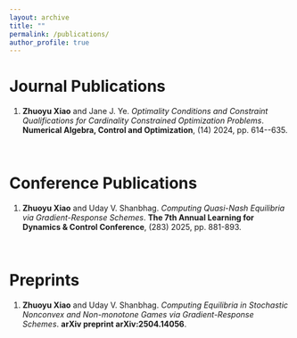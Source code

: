 ```yaml
---
layout: archive
title: ""
permalink: /publications/
author_profile: true
---
```


Journal Publications
======
1. **Zhuoyu Xiao** and Jane J. Ye. *Optimality Conditions and Constraint Qualifications for Cardinality Constrained Optimization Problems*. **Numerical Algebra, Control and Optimization**, (14) 2024, pp. 614--635.

<br>

Conference Publications
======
1. **Zhuoyu Xiao** and Uday V. Shanbhag. *Computing Quasi-Nash Equilibria via Gradient-Response Schemes*. **The 7th Annual Learning for Dynamics & Control Conference**, (283) 2025, pp. 881-893.

<br>

Preprints
======
1. **Zhuoyu Xiao** and Uday V. Shanbhag. *Computing Equilibria in Stochastic Nonconvex and Non-monotone Games via Gradient-Response Schemes*. **arXiv preprint arXiv:2504.14056**.

